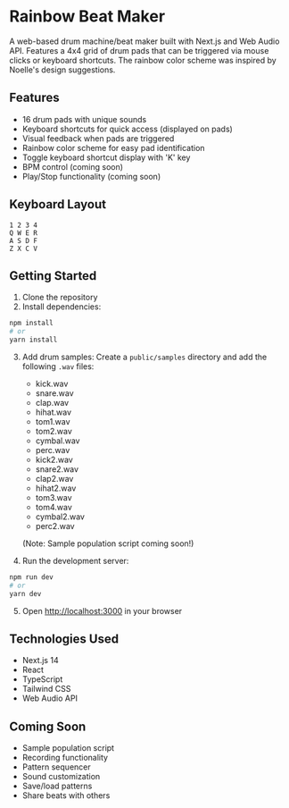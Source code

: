 # Rainbow Beat Maker

A web-based drum machine/beat maker built with Next.js and Web Audio API. Features a 4x4 grid of drum pads that can be triggered via mouse clicks or keyboard shortcuts. The rainbow color scheme was inspired by Noelle's design suggestions.

## Features

- 16 drum pads with unique sounds
- Keyboard shortcuts for quick access (displayed on pads)
- Visual feedback when pads are triggered
- Rainbow color scheme for easy pad identification
- Toggle keyboard shortcut display with 'K' key
- BPM control (coming soon)
- Play/Stop functionality (coming soon)

## Keyboard Layout

```
1 2 3 4
Q W E R
A S D F
Z X C V
```

## Getting Started

1. Clone the repository
2. Install dependencies:
```bash
npm install
# or
yarn install
```

3. Add drum samples:
   Create a `public/samples` directory and add the following `.wav` files:
   - kick.wav
   - snare.wav
   - clap.wav
   - hihat.wav
   - tom1.wav
   - tom2.wav
   - cymbal.wav
   - perc.wav
   - kick2.wav
   - snare2.wav
   - clap2.wav
   - hihat2.wav
   - tom3.wav
   - tom4.wav
   - cymbal2.wav
   - perc2.wav

   (Note: Sample population script coming soon!)

4. Run the development server:
```bash
npm run dev
# or
yarn dev
```

5. Open [http://localhost:3000](http://localhost:3000) in your browser

## Technologies Used

- Next.js 14
- React
- TypeScript
- Tailwind CSS
- Web Audio API

## Coming Soon

- Sample population script
- Recording functionality
- Pattern sequencer
- Sound customization
- Save/load patterns
- Share beats with others
